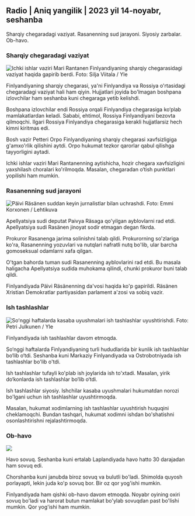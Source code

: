 ## Radio \| Aniq yangilik \| 2023 yil 14-noyabr, seshanba

Sharqiy chegaradagi vaziyat. Rasanenning sud jarayoni. Siyosiy zarbalar. Ob-havo.

### Sharqiy chegaradagi vaziyat

![Ichki ishlar vaziri Mari Rantanen Finlyandiyaning sharqiy chegarasidagi vaziyat haqida gapirib berdi. Foto: Silja Viitala / Yle](https://images.cdn.yle.fi/image/upload/c_crop,h_2035,w_3619,x_0,y_102/ar_1.777777777777777,c_fill,g_faces,h_pr_610/d.q_auto:eco/f_auto/fl_lossy/v1699539222/39-1186974652d2d84065b6)

Finlyandiyaning sharqiy chegarasi, ya'ni Finlyandiya va Rossiya o'rtasidagi chegaradagi vaziyat hali ham qiyin. Hujjatlari joyida bo'lmagan boshpana izlovchilar ham seshanba kuni chegaraga yetib kelishdi.

Boshpana izlovchilar endi Rossiya orqali Finlyandiya chegarasiga ko‘plab mamlakatlardan keladi. Sababi, ehtimol, Rossiya Finlyandiyani bezovta qilmoqchi. Ilgari Rossiya Finlyandiya chegarasiga kerakli hujjatlarsiz hech kimni kiritmas edi.

Bosh vazir Petteri Orpo Finlyandiyaning sharqiy chegarasi xavfsizligiga g'amxo'rlik qilishini aytdi. Orpo hukumat tezkor qarorlar qabul qilishga tayyorligini aytadi.

Ichki ishlar vaziri Mari Rantanenning aytishicha, hozir chegara xavfsizligini yaxshilash choralari ko'rilmoqda. Masalan, chegaradan o‘tish punktlari yopilishi ham mumkin.

### Rasanenning sud jarayoni

![Päivi Räsänen suddan keyin jurnalistlar bilan uchrashdi. Foto: Emmi Korxonen / Lehtikuva](https://images.cdn.yle.fi/image/upload/c_crop,h_2874,w_5110,x_10,y_131/ar_1.777777777777777,c_fill,g_faces/610d,q_auto:eco/f_auto/fl_lossy/v1699970382/39-1200146655334491cf27)

Apellyatsiya sudi deputat Paivya Räsaga qo'yilgan ayblovlarni rad etdi. Apellyatsiya sudi Rasänen jinoyat sodir etmagan degan fikrda.

Prokuror Rasanenga jarima solinishni talab qildi. Prokurorning so'zlariga ko'ra, Rasanenning yozuvlari va nutqlari nafratli nutq bo'lib, ular barcha gomoseksual odamlarni xafa qilgan.

O'tgan bahorda tuman sudi Rasanenning ayblovlarini rad etdi. Bu masala haligacha Apellyatsiya sudida muhokama qilindi, chunki prokuror buni talab qildi.

Finlyandiyada Päivi Räsänenning da'vosi haqida ko'p gapirildi. Räsänen Xristian Demokratlar partiyasidan parlament a'zosi va sobiq vazir.

### Ish tashlashlar

![Soʻnggi haftalarda kasaba uyushmalari ish tashlashlar uyushtirishdi. Foto: Petri Julkunen / Yle ](https://images.cdn.yle.fi/image/upload/c_crop,h_2268,w_4031,x_0,y_79/ar_1.777777777777777,c_fill,g_faces,w_17/d_6/dq_auto:eco/f_auto/fl_lossy/v1699516057/39-1197941654c8e0786a42)

Finlyandiyada ish tashlashlar davom etmoqda.

So‘nggi haftalarda Finlyandiyaning turli hududlarida bir kunlik ish tashlashlar bo‘lib o‘tdi. Seshanba kuni Markaziy Finlyandiyada va Ostrobotniyada ish tashlashlar bo'lib o'tdi.

Ish tashlashlar tufayli ko'plab ish joylarida ish to'xtadi. Masalan, yirik do‘konlarda ish tashlashlar bo‘lib o‘tdi.

Ish tashlashlar siyosiy. Ishchilar kasaba uyushmalari hukumatdan norozi bo'lgani uchun ish tashlashlar uyushtirmoqda.

Masalan, hukumat xodimlarning ish tashlashlar uyushtirish huquqini cheklamoqchi. Bundan tashqari, hukumat xodimni ishdan bo'shatishni osonlashtirishni rejalashtirmoqda.

### Ob-havo

![](https://images.cdn.yle.fi/image/upload/c_crop,h_1080,w_1919,x_0,y_0/ar_1.7777777777777777,c_fill,g_faces,h_675,w_1200/eq/eqf_auto/fl_lossy/v1699978341/39-120060665539c47bcdf6)

Havo sovuq. Seshanba kuni ertalab Laplandiyada havo hatto 30 darajadan ham sovuq edi.

Chorshanba kuni janubda biroz sovuq va bulutli bo'ladi. Shimolda quyosh porlayapti, lekin juda ko'p sovuq bor. Bir oz qor yog'ishi mumkin.

Finlyandiyada ham qishki ob-havo davom etmoqda. Noyabr oyining oxiri sovuq bo'ladi va harorat butun mamlakat bo'ylab sovuqdan past bo'lishi mumkin. Qor yog'ishi ham mumkin.